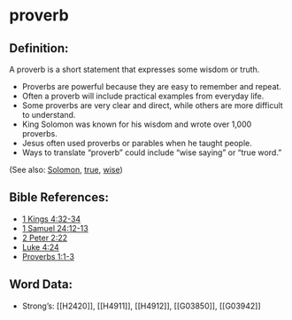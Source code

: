 # proverb

## Definition:

A proverb is a short statement that expresses some wisdom or truth.

* Proverbs are powerful because they are easy to remember and repeat.
* Often a proverb will include practical examples from everyday life.
* Some proverbs are very clear and direct, while others are more difficult to understand.
* King Solomon was known for his wisdom and wrote over 1,000 proverbs.
* Jesus often used proverbs or parables when he taught people.
* Ways to translate “proverb” could include “wise saying” or “true word.”

(See also: [Solomon](../names/solomon.md), [true](../kt/true.md), [wise](../kt/wise.md))

## Bible References:

* [1 Kings 4:32-34](rc://en/tn/help/1ki/04/32)
* [1 Samuel 24:12-13](rc://en/tn/help/1sa/24/12)
* [2 Peter 2:22](rc://en/tn/help/2pe/02/22)
* [Luke 4:24](rc://en/tn/help/luk/04/24)
* [Proverbs 1:1-3](rc://en/tn/help/pro/01/01)

## Word Data:

* Strong’s: [[H2420]], [[H4911]], [[H4912]], [[G03850]], [[G03942]]
